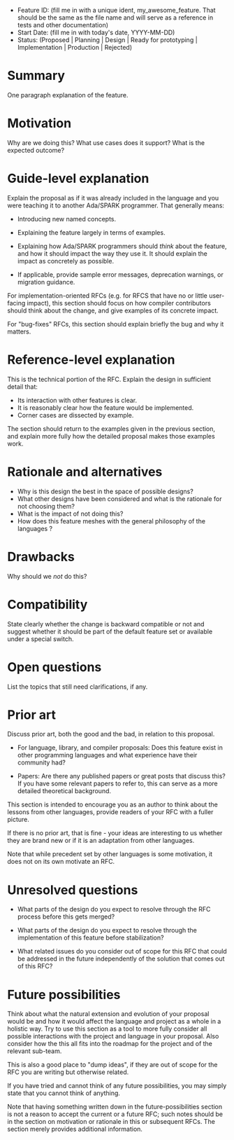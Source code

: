 - Feature ID: (fill me in with a unique ident, my_awesome_feature.
  That should be the same as the file name and will serve as a
  reference in tests and other documentation)
- Start Date: (fill me in with today's date, YYYY-MM-DD)
- Status: (Proposed | Planning | Design | Ready for prototyping | Implementation | Production | Rejected)

Summary
=======

One paragraph explanation of the feature.

Motivation
==========

Why are we doing this? What use cases does it support? What is the expected
outcome?

Guide-level explanation
=======================

Explain the proposal as if it was already included in the language and you were
teaching it to another Ada/SPARK programmer. That generally means:

- Introducing new named concepts.

- Explaining the feature largely in terms of examples.

- Explaining how Ada/SPARK programmers should *think* about the feature, and
  how it should impact the way they use it. It should explain the impact as
  concretely as possible.

- If applicable, provide sample error messages, deprecation warnings, or
  migration guidance.

For implementation-oriented RFCs (e.g. for RFCS that have no or little
user-facing impact), this section should focus on how compiler contributors
should think about the change, and give examples of its concrete impact.

For "bug-fixes" RFCs, this section should explain briefly the bug and why it
matters.

Reference-level explanation
===========================

This is the technical portion of the RFC. Explain the design in sufficient
detail that:

- Its interaction with other features is clear.
- It is reasonably clear how the feature would be implemented.
- Corner cases are dissected by example.

The section should return to the examples given in the previous section, and
explain more fully how the detailed proposal makes those examples work.

Rationale and alternatives
==========================

- Why is this design the best in the space of possible designs?
- What other designs have been considered and what is the rationale for not
  choosing them?
- What is the impact of not doing this?
- How does this feature meshes with the general philosophy of the languages ?

Drawbacks
=========

Why should we *not* do this?

Compatibility
=============

State clearly whether the change is backward compatible or not and suggest whether it should be part of the default feature set or available under a special switch.

Open questions
==============

List the topics that still need clarifications, if any.

Prior art
=========

Discuss prior art, both the good and the bad, in relation to this proposal.

- For language, library, and compiler proposals: Does this feature exist in
  other programming languages and what experience have their community had?

- Papers: Are there any published papers or great posts that discuss this? If
  you have some relevant papers to refer to, this can serve as a more detailed
  theoretical background.

This section is intended to encourage you as an author to think about the
lessons from other languages, provide readers of your RFC with a fuller
picture.

If there is no prior art, that is fine - your ideas are interesting to us
whether they are brand new or if it is an adaptation from other languages.

Note that while precedent set by other languages is some motivation, it does
not on its own motivate an RFC.

Unresolved questions
====================

- What parts of the design do you expect to resolve through the RFC process
  before this gets merged?

- What parts of the design do you expect to resolve through the implementation
  of this feature before stabilization?

- What related issues do you consider out of scope for this RFC that could be
  addressed in the future independently of the solution that comes out of this
  RFC?

Future possibilities
====================

Think about what the natural extension and evolution of your proposal would
be and how it would affect the language and project as a whole in a holistic
way. Try to use this section as a tool to more fully consider all possible
interactions with the project and language in your proposal.
Also consider how the this all fits into the roadmap for the project
and of the relevant sub-team.

This is also a good place to "dump ideas", if they are out of scope for the
RFC you are writing but otherwise related.

If you have tried and cannot think of any future possibilities,
you may simply state that you cannot think of anything.

Note that having something written down in the future-possibilities section
is not a reason to accept the current or a future RFC; such notes should be
in the section on motivation or rationale in this or subsequent RFCs.
The section merely provides additional information.
